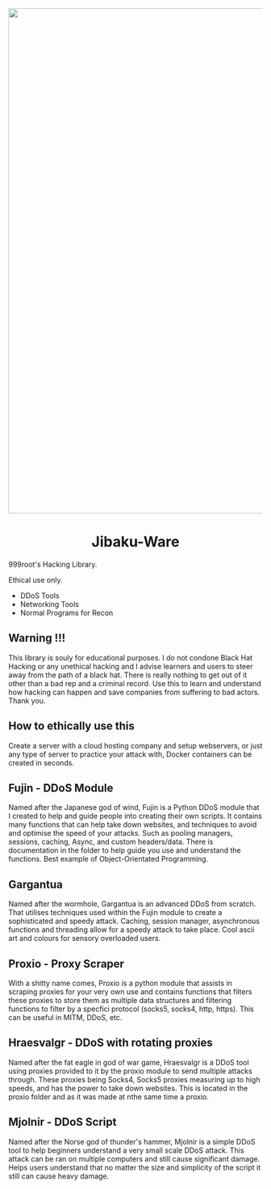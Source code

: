 <div align="center"><img width="1000" src="https://i.pinimg.com/originals/f0/dd/38/f0dd387a63748ab3806e9c0771aebf57.jpg"></div>
<h1 align="center">Jibaku-Ware</h1>
999root's Hacking Library.

Ethical use only.

- DDoS Tools
- Networking Tools
- Normal Programs for Recon

## Warning !!!
This library is souly for educational purposes. I do not condone Black Hat Hacking or any unethical hacking and I advise learners and users to steer away from the path of a black hat. There is really nothing to get out of it other than a bad rep and a criminal record. Use this to learn and understand how hacking can happen and save companies from suffering to bad actors. Thank you.

## How to ethically use this
Create a server with a cloud hosting company and setup webservers, or just any type of server to practice your attack with, Docker containers can be created in seconds.

## Fujin - DDoS Module
Named after the Japanese god of wind, Fujin is a Python DDoS module that I created to help and guide people into creating their own scripts. It contains many functions that can help take down websites, and techniques to avoid and optimise the speed of your attacks. Such as pooling managers, sessions, caching, Async, and custom headers/data. There is documentation in the folder to help guide you use and understand the functions. Best example of Object-Orientated Programming.

## Gargantua
Named after the wormhole, Gargantua is an advanced DDoS from scratch. That utilises techniques used within the Fujin module to create a sophisticated and speedy attack. Caching, session manager, asynchronous functions and threading allow for a speedy attack to take place. Cool ascii art and colours for sensory overloaded users.

## Proxio - Proxy Scraper
With a shitty name comes, Proxio is a python module that assists in scraping proxies for your very own use and contains functions that filters these proxies to store them as multiple data structures and filtering functions to filter by a specfici protocol (socks5, socks4, http, https). This can be useful in MITM, DDoS, etc.

## Hraesvalgr - DDoS with rotating proxies
Named after the fat eagle in god of war game, Hraesvalgr is a DDoS tool using proxies provided to it by the proxio module to send multiple attacks through. These proxies being Socks4, Socks5 proxies measuring up to high speeds, and has the power to take down websites. This is located in the proxio folder and as it was made at nthe same time a proxio.

## Mjolnir - DDoS Script
Named after the Norse god of thunder's hammer, Mjolnir is a simple DDoS tool to help beginners understand a very small scale DDoS attack. This attack can be ran on multiple computers and still cause significant damage. Helps users understand that no matter the size and simplicity of the script it still can cause heavy damage.
